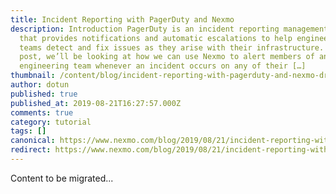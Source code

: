 ```yaml
---
title: Incident Reporting with PagerDuty and Nexmo
description: Introduction PagerDuty is an incident reporting management system
  that provides notifications and automatic escalations to help engineering
  teams detect and fix issues as they arise with their infrastructure. In this
  post, we’ll be looking at how we can use Nexmo to alert members of an
  engineering team whenever an incident occurs on any of their […]
thumbnail: /content/blog/incident-reporting-with-pagerduty-and-nexmo-dr/Incident-Reporting_1200x600.jpg
author: dotun
published: true
published_at: 2019-08-21T16:27:57.000Z
comments: true
category: tutorial
tags: []
canonical: https://www.nexmo.com/blog/2019/08/21/incident-reporting-with-pagerduty-and-nexmo-dr
redirect: https://www.nexmo.com/blog/2019/08/21/incident-reporting-with-pagerduty-and-nexmo-dr
---
```


Content to be migrated...
